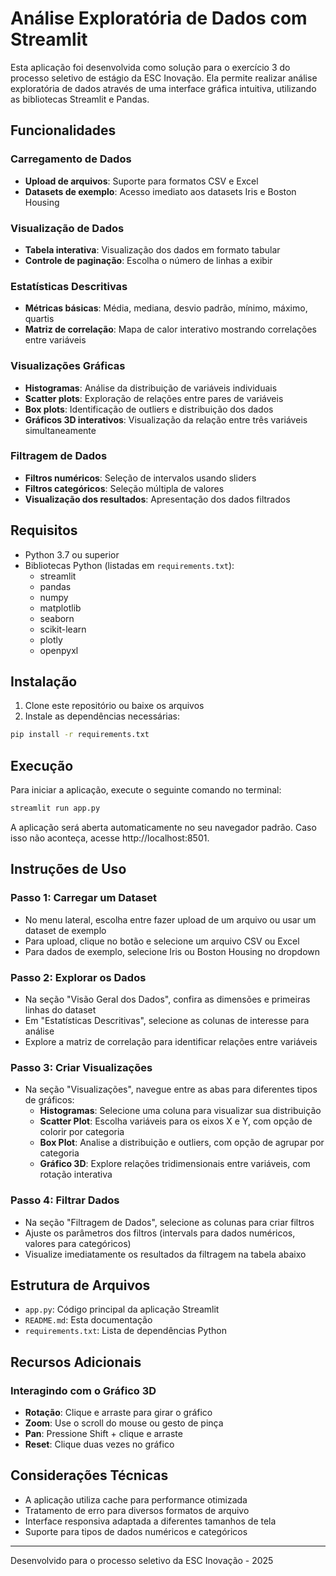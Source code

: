 # Análise Exploratória de Dados com Streamlit

Esta aplicação foi desenvolvida como solução para o exercício 3 do processo seletivo de estágio da ESC Inovação. Ela permite realizar análise exploratória de dados através de uma interface gráfica intuitiva, utilizando as bibliotecas Streamlit e Pandas.

## Funcionalidades

### Carregamento de Dados
- **Upload de arquivos**: Suporte para formatos CSV e Excel
- **Datasets de exemplo**: Acesso imediato aos datasets Iris e Boston Housing

### Visualização de Dados
- **Tabela interativa**: Visualização dos dados em formato tabular
- **Controle de paginação**: Escolha o número de linhas a exibir

### Estatísticas Descritivas
- **Métricas básicas**: Média, mediana, desvio padrão, mínimo, máximo, quartis
- **Matriz de correlação**: Mapa de calor interativo mostrando correlações entre variáveis

### Visualizações Gráficas
- **Histogramas**: Análise da distribuição de variáveis individuais
- **Scatter plots**: Exploração de relações entre pares de variáveis
- **Box plots**: Identificação de outliers e distribuição dos dados
- **Gráficos 3D interativos**: Visualização da relação entre três variáveis simultaneamente

### Filtragem de Dados
- **Filtros numéricos**: Seleção de intervalos usando sliders
- **Filtros categóricos**: Seleção múltipla de valores
- **Visualização dos resultados**: Apresentação dos dados filtrados

## Requisitos

- Python 3.7 ou superior
- Bibliotecas Python (listadas em `requirements.txt`):
  - streamlit
  - pandas
  - numpy
  - matplotlib
  - seaborn
  - scikit-learn
  - plotly
  - openpyxl

## Instalação

1. Clone este repositório ou baixe os arquivos
2. Instale as dependências necessárias:

```bash
pip install -r requirements.txt
```

## Execução

Para iniciar a aplicação, execute o seguinte comando no terminal:

```bash
streamlit run app.py
```

A aplicação será aberta automaticamente no seu navegador padrão. Caso isso não aconteça, acesse http://localhost:8501.

## Instruções de Uso

### Passo 1: Carregar um Dataset
- No menu lateral, escolha entre fazer upload de um arquivo ou usar um dataset de exemplo
- Para upload, clique no botão e selecione um arquivo CSV ou Excel
- Para dados de exemplo, selecione Iris ou Boston Housing no dropdown

### Passo 2: Explorar os Dados
- Na seção "Visão Geral dos Dados", confira as dimensões e primeiras linhas do dataset
- Em "Estatísticas Descritivas", selecione as colunas de interesse para análise
- Explore a matriz de correlação para identificar relações entre variáveis

### Passo 3: Criar Visualizações
- Na seção "Visualizações", navegue entre as abas para diferentes tipos de gráficos:
  - **Histogramas**: Selecione uma coluna para visualizar sua distribuição
  - **Scatter Plot**: Escolha variáveis para os eixos X e Y, com opção de colorir por categoria
  - **Box Plot**: Analise a distribuição e outliers, com opção de agrupar por categoria
  - **Gráfico 3D**: Explore relações tridimensionais entre variáveis, com rotação interativa

### Passo 4: Filtrar Dados
- Na seção "Filtragem de Dados", selecione as colunas para criar filtros
- Ajuste os parâmetros dos filtros (intervals para dados numéricos, valores para categóricos)
- Visualize imediatamente os resultados da filtragem na tabela abaixo

## Estrutura de Arquivos

- `app.py`: Código principal da aplicação Streamlit
- `README.md`: Esta documentação
- `requirements.txt`: Lista de dependências Python

## Recursos Adicionais

### Interagindo com o Gráfico 3D
- **Rotação**: Clique e arraste para girar o gráfico
- **Zoom**: Use o scroll do mouse ou gesto de pinça
- **Pan**: Pressione Shift + clique e arraste
- **Reset**: Clique duas vezes no gráfico

## Considerações Técnicas

- A aplicação utiliza cache para performance otimizada
- Tratamento de erro para diversos formatos de arquivo
- Interface responsiva adaptada a diferentes tamanhos de tela
- Suporte para tipos de dados numéricos e categóricos

---

Desenvolvido para o processo seletivo da ESC Inovação - 2025